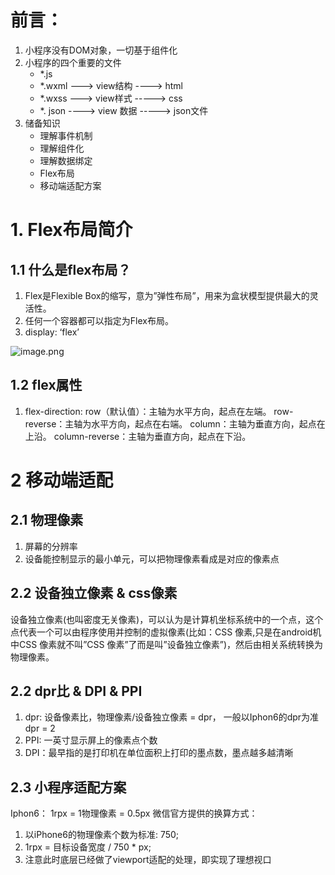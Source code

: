 # 前言：
1. 小程序没有DOM对象，一切基于组件化
2. 小程序的四个重要的文件
    -	*.js 
    -	*.wxml ---> view结构 ----> html
    -	*.wxss ---> view样式 -----> css
    -	*. json ----> view 数据 -----> json文件
3.  储备知识
    -	理解事件机制
    -	理解组件化
    -	理解数据绑定
    -	Flex布局
    -	移动端适配方案

# 1. Flex布局简介
##  1.1 什么是flex布局？

1) Flex是Flexible Box的缩写，意为”弹性布局”，用来为盒状模型提供最大的灵活性。
2) 任何一个容器都可以指定为Flex布局。
3) display: ‘flex’

![image.png](https://upload-images.jianshu.io/upload_images/15992215-48d2c3371b09df25.png?imageMogr2/auto-orient/strip%7CimageView2/2/w/1240)
## 1.2  flex属性

1) flex-direction:
row（默认值）：主轴为水平方向，起点在左端。
row-reverse：主轴为水平方向，起点在右端。
column：主轴为垂直方向，起点在上沿。
column-reverse：主轴为垂直方向，起点在下沿。

# 2 移动端适配
## 2.1 物理像素
1) 屏幕的分辨率
2) 设备能控制显示的最小单元，可以把物理像素看成是对应的像素点
## 2.2 设备独立像素 & css像素
设备独立像素(也叫密度无关像素)，可以认为是计算机坐标系统中的一个点，这个点代表一个可以由程序使用并控制的虚拟像素(比如：CSS 像素,只是在android机中CSS 像素就不叫”CSS 像素”了而是叫”设备独立像素”)，然后由相关系统转换为物理像素。
## 2.2 dpr比 & DPI & PPI
1) dpr: 设备像素比，物理像素/设备独立像素 = dpr， 一般以Iphon6的dpr为准 dpr = 2
2) PPI: 一英寸显示屏上的像素点个数
3) DPI：最早指的是打印机在单位面积上打印的墨点数，墨点越多越清晰
## 2.3 小程序适配方案
Iphon6： 1rpx = 1物理像素 = 0.5px
微信官方提供的换算方式：
1. 以iPhone6的物理像素个数为标准: 750;
2. 1rpx = 目标设备宽度 / 750 * px;
3. 注意此时底层已经做了viewport适配的处理，即实现了理想视口
